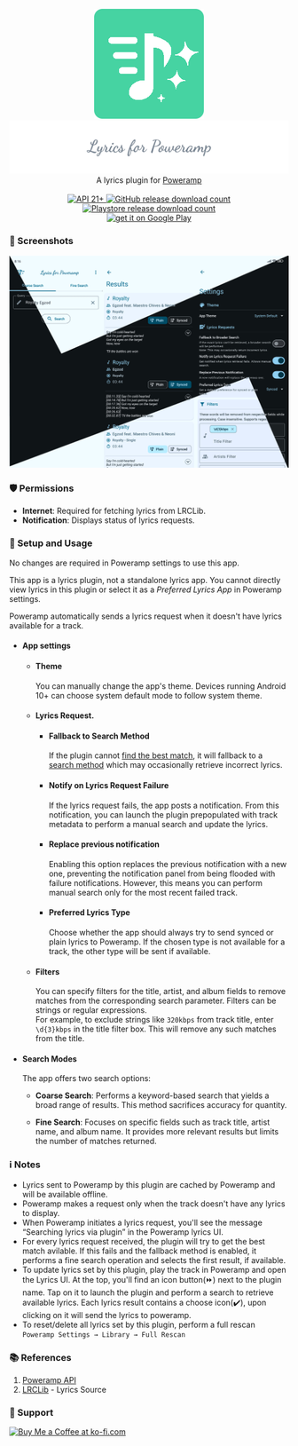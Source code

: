 <div align="center">

[![App Icon](assets/app_icon.png)](#)
<br>
[![App Name](assets/app_name.png)](#)
<br>
A lyrics plugin for [Poweramp](https://powerampapp.com/) <br>
<br>
<a href="https://developer.android.com/tools/releases/platforms#5.0">
<img alt="API 21+" src="https://img.shields.io/badge/API-21%2B-brightgreen.svg?style=for-the-badge&color=FF0800&logo=android" title="Android 6.0 Marshmallow">
</a>
<a href="https://github.com/abhishekabhi789/LyricsForPowerAmp/releases">
<img alt="GitHub release download count" src="https://img.shields.io/github/downloads/abhishekabhi789/LyricsForPowerAmp/total?style=for-the-badge&color=00C853&logo=github" title="GitHub release download count">
</a>
<a href="https://play.google.com/store/apps/details?id=io.github.abhishekabhi789.lyricsforpoweramp">
<img alt="Playstore release download count" src="https://img.shields.io/endpoint?url=https%3A%2F%2Fplay.cuzi.workers.dev%2Fplay%3Fi%3Dio.github.abhishekabhi789.lyricsforpoweramp%26gl%3DUS%26hl%3Den%26l%3DDOWNLOADS%26m%3D%24totalinstalls&color=4285F4&logo=googleplay&style=for-the-badge" title="Playstore release download count">
</a>
<br>
<a href="https://play.google.com/store/apps/details?id=io.github.abhishekabhi789.lyricsforpoweramp" class="btn" target="_blank">
<img src="https://play.google.com/intl/en_us/badges/static/images/badges/en_badge_web_generic.png" width="240" alt="get it on Google Play"/>
</a>

</div>

### :flower_playing_cards: Screenshots

[![App Screenshots](assets/Screenshots_L4PA.png)](#)

### :shield: Permissions

- **Internet**: Required for fetching lyrics from LRCLib.
- **Notification**: Displays status of lyrics requests.

### :wrench: Setup and Usage

No changes are required in Poweramp settings to use this app.

This app is a lyrics plugin, not a standalone lyrics app.
You cannot directly view lyrics in this plugin or select it as a _Preferred Lyrics App_ in Poweramp
settings.

Poweramp automatically sends a lyrics request when it doesn't have lyrics available for a track.

- #### App settings

    - #### Theme
      You can manually change the app's theme.
      Devices running Android 10+ can choose system default mode to follow system theme.

    - #### Lyrics Request.

        - #### Fallback to Search Method
          If the plugin
          cannot [find the best match](https://lrclib.net/docs#:~:text=Get%20lyrics%20with%20a%20track's%20signature),
          it will fallback to
          a [search method](https://lrclib.net/docs#:~:text=Search%20for%20lyrics%20records) which
          may occasionally retrieve incorrect lyrics.

        - #### Notify on Lyrics Request Failure
          If the lyrics request fails, the app posts a notification. From this notification, you can
          launch the plugin prepopulated with track metadata to perform a manual search and update
          the lyrics.

        - #### Replace previous notification
          Enabling this option replaces the previous notification with a new one, preventing the
          notification panel from being flooded with failure notifications.
          However, this means you can perform manual search only for the most recent failed track.
        - #### Preferred Lyrics Type
          Choose whether the app should always try to send synced or plain lyrics to Poweramp.
          If the chosen type is not available for a track, the other type will be sent if available.

    - #### Filters
      You can specify filters for the title, artist, and album fields to remove matches from the
      corresponding search parameter.
      Filters can be strings or regular expressions.  
      For example, to exclude strings like `320kbps` from track title, enter `\d{3}kbps` in the
      title filter box. This will remove any such matches from the title.


- #### Search Modes

  The app offers two search options:

    * **Coarse Search**: Performs a keyword-based search that yields a broad range of results.
      This method sacrifices accuracy for quantity.

    * **Fine Search**: Focuses on specific fields such as track title, artist name, and album name.
      It provides more relevant results but limits the number of matches returned.

### :information_source: Notes

- Lyrics sent to Poweramp by this plugin are cached by Poweramp and will be available offline.
- Poweramp makes a request only when the track doesn't have any lyrics to display.
- When Poweramp initiates a lyrics request, you'll see the message “Searching lyrics via plugin” in
  the Poweramp lyrics UI.
- For every lyrics request received, the plugin will try to get the best match avilable.
  If this fails and the fallback method is enabled, it performs a fine search operation and selects
  the first result, if available.
- To update lyrics set by this plugin, play the track in Poweramp and open the Lyrics UI.
  At the top, you'll find an icon button(:fast_forward:) next to the plugin name.
  Tap on it to launch the plugin and perform a search to retrieve available lyrics.
  Each lyrics result contains a choose icon(:heavy_check_mark:), upon clicking on it will send the
  lyrics to poweramp.
- To reset/delete all lyrics set by this plugin, perform a full rescan
  `Poweramp Settings → Library → Full Rescan`

### :books: References

1. [Poweramp API](https://github.com/maxmpz/powerampapi)
2. [LRCLib](https://lrclib.net/) - Lyrics Source

### :gift_heart: Support

<a href='https://ko-fi.com/X8X1V9VTH' target='_blank'><img style='border:0px;height:36px;' src='https://storage.ko-fi.com/cdn/kofi1.png?v=3' border='0' alt='Buy Me a Coffee at ko-fi.com'/></a>
